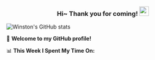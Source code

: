 <!--
**pudongping/pudongping** is a ✨ _special_ ✨ repository because its `README.md` (this file) appears on your GitHub profile.

Here are some ideas to get you started:

- 🔭 I’m currently working on ...
- 🌱 I’m currently learning ...
- 👯 I’m looking to collaborate on ...
- 🤔 I’m looking for help with ...
- 💬 Ask me about ...
- 📫 How to reach me: ...
- 😄 Pronouns: ...
- ⚡ Fun fact: ...
-->

<h3 align="center">
    Hi~ Thank you for coming!
    <img src="https://media.giphy.com/media/hvRJCLFzcasrR4ia7z/giphy.gif" width="25px">
</h3>

![Winston's GitHub stats](https://github-readme-stats.vercel.app/api?username=WinstonYa&show_icons=true)

🎉 **Welcome to my GitHub profile!**


<!-- waka readme - https://github.com/athul/waka-readme -->
📊 **This Week I Spent My Time On:**
<!--START_SECTION:waka-->

<!--END_SECTION:waka-->

